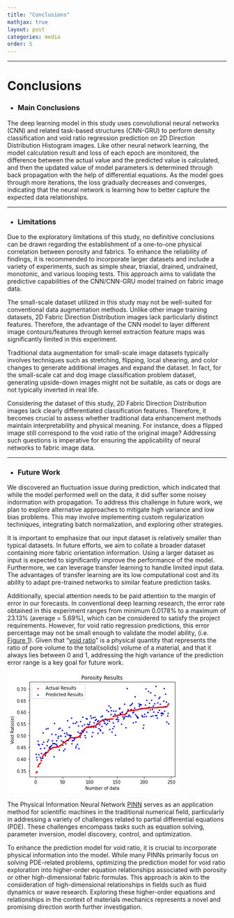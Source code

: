 ```yaml
---
title: "Conclusions"
mathjax: true
layout: post
categories: media
order: 5
---
```


---

# Conclusions

* ### **Main Conclusions**

The deep learning model in this study uses convolutional neural networks (CNN) and related task-based structures (CNN-GRU) to perform density classification and void ratio regression prediction on 2D Direction Distribution Histogram images. Like other neural network learning, the model calculation result and loss of each epoch are monitored, the difference between the actual value and the predicted value is calculated, and then the updated value of model parameters is determined through back propagation with the help of differential equations. As the model goes through more iterations, the loss gradually decreases and converges, indicating that the neural network is learning how to better capture the expected data relationships.

---

* ### **Limitations**

Due to the exploratory limitations of this study, no definitive conclusions can be drawn regarding the establishment of a one-to-one physical correlation between porosity and fabrics. To enhance the reliability of findings, it is recommended to incorporate larger datasets and include a variety of experiments, such as simple shear, triaxial, drained, undrained, monotonic, and various looping tests. This approach aims to validate the predictive capabilities of the CNN/CNN-GRU model trained on fabric image data.

The small-scale dataset utilized in this study may not be well-suited for conventional data augmentation methods. Unlike other image training datasets, 2D Fabric Direction Distribution images lack particularly distinct features. Therefore, the advantage of the CNN model to layer different image contours/features through kernel extraction feature maps was significantly limited in this experiment.

Traditional data augmentation for small-scale image datasets typically involves techniques such as stretching, flipping, local shearing, and color changes to generate additional images and expand the dataset. In fact, for the small-scale cat and dog image classification problem dataset, generating upside-down images might not be suitable, as cats or dogs are not typically inverted in real life.

Considering the dataset of this study, 2D Fabric Direction Distribution images lack clearly differentiated classification features. Therefore, it becomes crucial to assess whether traditional data enhancement methods maintain interpretability and physical meaning. For instance, does a flipped image still correspond to the void ratio of the original image? Addressing such questions is imperative for ensuring the applicability of neural networks to fabric image data.

---

* ### **Future Work**

We discovered an fluctuation issue during prediction, which indicated that while the model performed well on the data, it did suffer some noisey indormation with propagation. To address this challenge in future work, we plan to explore alternative approaches to mitigate high variance and low bias problems. This may involve implementing custom regularization techniques, integrating batch normalization, and exploring other strategies.

It is important to emphasize that our input dataset is relatively smaller than typical datasets. In future efforts, we aim to collate a broader dataset containing more fabric orientation information. Using a larger dataset as input is expected to significantly improve the performance of the model. Furthermore, we can leverage transfer learning to handle limited input data. The advantages of transfer learning are its low computational cost and its ability to adapt pre-trained networks to similar feature prediction tasks.

Additionally, special attention needs to be paid attention to the margin of error in our forecasts. In conventional deep learning research, the error rate obtained in this experiment ranges from minimum 0.0178% to a maximum of 23.13% (average = 5.69%), which can be considered to satisfy the project requirements. However, for void ratio regression predictions, this error percentage may not be small enough to validate the model ability, (i.e. [Figure 1]). Given that “[void ratio]” is a physical quantity that represents the ratio of pore volume to the total(solids) volume of a material, and that it always lies between 0 and 1, addressing the high variance of the prediction error range is a key goal for future work.

![Figure 1](/assets/e_results_variance.png) 

The Physical Information Neural Network [PINN] serves as an application method for scientific machines in the traditional numerical field, particularly in addressing a variety of challenges related to partial differential equations (PDE). These challenges encompass tasks such as equation solving, parameter inversion, model discovery, control, and optimization.

To enhance the prediction model for void ratio, it is crucial to incorporate physical information into the model. While many PINNs primarily focus on solving PDE-related problems, optimizing the prediction model for void ratio exploration into higher-order equation relationships associated with porosity or other high-dimensional fabric formulas. This approach is akin to the consideration of high-dimensional relationships in fields such as fluid dynamics or wave research. Exploring these higher-order equations and relationships in the context of materials mechanics represents a novel and promising direction worth further investigation.
 

[PINN]: https://en.wikipedia.org/wiki/Physics-informed_neural_networks
[void ratio]: https://en.wikipedia.org/wiki/Void_ratio
[Figure 1]: https://github.com/enki404/enki404.github.io/blob/master/assets/e_results_variance.png 
